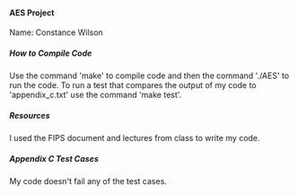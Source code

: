 #### AES Project
Name: Constance Wilson

##### How to Compile Code
Use the command 'make' to compile code and then the command './AES' to run the code. To run a test that compares the output of my code to 'appendix_c.txt' use the command 'make test'.

##### Resources
I used the FIPS document and lectures from class to write my code.

##### Appendix C Test Cases
My code doesn't fail any of the test cases.
